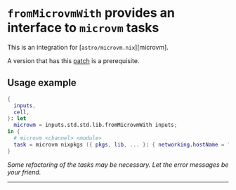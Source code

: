 # `fromMicrovmWith` provides an interface to `microvm` tasks

This is an integration for [`astro/microvm.nix`][microvm].

A version that has this [patch][patch] is a prerequisite.

## Usage example

```nix
{
  inputs,
  cell,
}: let
  microvm = inputs.std.std.lib.fromMicrovmWith inputs;
in {
  # microvm <channel> <module>
  task = microvm nixpkgs ({ pkgs, lib, ... }: { networking.hostName = "microvms-host";});
}
```

_Some refactoring of the tasks may be necessary. Let the error messages be your friend._

---

[patch]: https://github.com/fluidattacks/makes/commit/cd8c4eda69e2ce8dc6f811973ba0d80070b4628a
[makes]: https://github.com/fluidattacks/makes
